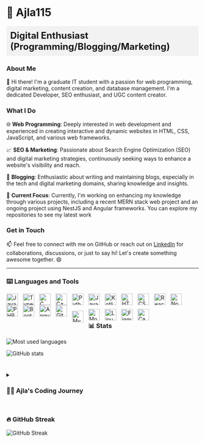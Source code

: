 # 🦋 Ajla115

<!--**`Digital Enthusiast (Programming/Blogging/Marketing)`**-->
<div style="background-color: #f2f2f2; padding: 10px;">
    <span style="font-size: 24px; font-weight: bold;">Digital Enthusiast (Programming/Blogging/Marketing)</span>
</div>


### About Me

👋 Hi there! I'm a graduate IT student with a passion for web programming, digital marketing, content creation, and database management. I'm a dedicated Developer, SEO enthusiast, and UGC content creator.

### What I Do

<!-- <img align="right" alt="Coding" width="400" src="https://raw.githubusercontent.com/devSouvik/devSouvik/master/gif3.gif">-->

🌐 **Web Programming**: Deeply interested in web development and experienced in creating interactive and dynamic websites in  HTML, CSS, JavaScript, and various web frameworks.

📈 **SEO & Marketing**: Passionate about Search Engine Optimization (SEO) and digital marketing strategies, continuously seeking ways to enhance a website's visibility and reach.

📝 **Blogging**: Enthusiastic about writing and maintaining blogs, especially in the tech and digital marketing domains, sharing knowledge and insights.

🌟 **Current Focus**:  Currently, I'm working on enhancing my knowledge through various projects, including a recent MERN stack web project and an ongoing project using NestJS and Angular frameworks. You can explore my repositories to see my latest work

### Get in Touch

📫 Feel free to connect with me on GitHub or reach out on [LinkedIn](https://www.linkedin.com/in/ajla-korman-2861841b3/) for collaborations, discussions, or just to say hi! Let's create something awesome together. 😄

---

### ⌨️ Languages and Tools

<img align="left" alt="Java" width="30px" style="padding-right:10px;" src="https://cdn.jsdelivr.net/gh/devicons/devicon/icons/java/java-original.svg"/>
<img align="left" alt="TypeScript" width="30px" style="padding-right:10px;" src="https://cdn.jsdelivr.net/gh/devicons/devicon/icons/typescript/typescript-plain.svg"/>
<img align="left" alt="C" width="30px" style="padding-right:10px;" src="https://cdn.jsdelivr.net/gh/devicons/devicon/icons/c/c-original.svg"/>
<img align="left" alt="C++" width="30px" style="padding-right:10px;" src="https://cdn.jsdelivr.net/gh/devicons/devicon/icons/cplusplus/cplusplus-line.svg"/>
<img align="left" alt="Python" width="30px" style="padding-right:10px;" src="https://cdn.jsdelivr.net/gh/devicons/devicon/icons/python/python-plain.svg"/>
<img align="left" alt="JavaScript" width="30px" style="padding-right:10px;" src="https://cdn.jsdelivr.net/gh/devicons/devicon/icons/javascript/javascript-plain.svg"/>
<img align="left" alt="Kotlin" width="30px" style="padding-right:10px;" src="https://cdn.jsdelivr.net/gh/devicons/devicon/icons/kotlin/kotlin-original.svg"/>
<img align="left" alt="HTML" width="30px" style="padding-right:10px;" src="https://cdn.jsdelivr.net/gh/devicons/devicon/icons/html5/html5-plain.svg"/>
<img align="left" alt="CSS" width="30px" style="padding-right:10px;" src="https://cdn.jsdelivr.net/gh/devicons/devicon/icons/css3/css3-plain.svg"/>
<img align="left" alt="React" width="30px" style="padding-right:10px;" src="https://cdn.jsdelivr.net/gh/devicons/devicon/icons/react/react-original.svg"/>
<img align="left" alt="NodeJS" width="30px" style="padding-right:10px;" src="https://cdn.jsdelivr.net/gh/devicons/devicon/icons/nodejs/nodejs-original.svg"/>
<img align="left" alt="PHP" width="30px" style="padding-right:10px;" src="https://cdn.jsdelivr.net/gh/devicons/devicon/icons/php/php-original.svg"/>
<img align="left" alt="Bootstrap" width="30px" style="padding-right:10px;" src="https://cdn.jsdelivr.net/gh/devicons/devicon/icons/bootstrap/bootstrap-original.svg"/>
<img align="left" alt="Angular" width="30px" style="padding-right:10px;" src="https://cdn.jsdelivr.net/gh/devicons/devicon/icons/angularjs/angularjs-plain.svg"/>
<img align="left" alt="Git" width="30px" style="padding-right:10px;" src="https://cdn.jsdelivr.net/gh/devicons/devicon/icons/git/git-original.svg"/>
<br>
<img align="left" alt="MySQL" width="30px" style="padding-right:10px; margin-top: 15px;" src="https://cdn.jsdelivr.net/gh/devicons/devicon/icons/mysql/mysql-original.svg"/>
<img align="left" alt="MongoDB" width="30px" style="padding-right:10px; margin-top: 10px;" src="https://cdn.jsdelivr.net/gh/devicons/devicon/icons/mongodb/mongodb-original.svg"/>
<img align="left" alt="Linux" width="30px" style="padding-right:10px; margin-top: 10px;" src="https://cdn.jsdelivr.net/gh/devicons/devicon/icons/linux/linux-original.svg"/>
<img align="left" alt="Figma" width="30px" style="padding-right:10px; margin-top: 10px;" src="https://cdn.jsdelivr.net/gh/devicons/devicon/icons/figma/figma-original.svg"/>
<img align="left" alt="Canva" width="30px" style="padding-right:10px; margin-top: 10px;" src="https://cdn.jsdelivr.net/gh/devicons/devicon/icons/canva/canva-original.svg"/>
<br />

#

### 📊 Stats

  ![Most used languages](https://github-readme-stats.vercel.app/api/top-langs/?username=ajla115&theme=cobalt&layout=compact)
  
  ![GitHub stats](https://github-readme-stats.vercel.app/api?username=ajla115&show_icons=true&theme=cobalt)

  

#

<details style="text-align: justify;">
 <summary><h3>👨‍💻 Ajla's Coding Journey</h3></summary>
 I started playing with code back in elementary school, and it all began with C++. I was curious about the logic behind it, and the more I dug in, the more I got hooked on the world of coding.As an IT student, I soon realized that the IT field had more to offer than just lines of code. I stumbled upon digital marketing, which piqued my interest. Eager to get the full picture, I decided to run my WordPress blog. It was a year-long adventure, covering everything from writing to SEO, and even some affiliate marketing.
 My college journey introduced me to a wealth of opportunities. From learning the basics of Object-Oriented Programming in Java to building full-stack applications using various technologies, I explored mobile app development, dived into the world of Linux, and even built my own shell. I tinkered with UI/UX principles, applying them to my web projects, and got a taste of system development life cycles.This journey has been a mix of learning, challenges, and, honestly, a rollercoaster ride. But through it all, I've grown and honed my skills. As I look back, I'm excited about what the future holds. The thrill of the unknown keeps me going, and I can't wait to see where this adventure takes me. It's been an incredible journey that's made me more skilled and resilient, and I'm eager to keep exploring.
      
<br />
</details>

#

### 🔥 GitHub Streak

 ![GitHub Streak](https://streak-stats.demolab.com?user=Ajla115&theme=cobalt&border_radius=4.5) 


#